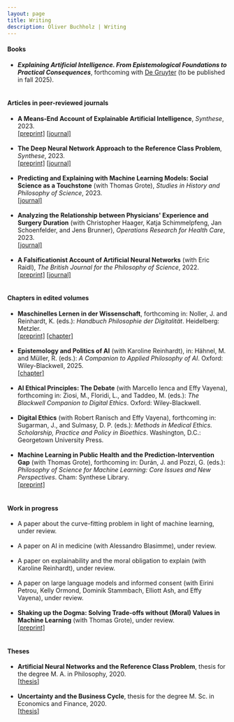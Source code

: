 ```yaml
---
layout: page
title: Writing
description: Oliver Buchholz | Writing
---
```


<h4>Books</h4>

<ul>
<li><b><i>Explaining Artificial Intelligence. From Epistemological Foundations to Practical Consequences</i></b>, forthcoming with <a href= "https://www.degruyter.com/" target= "_blank">De Gruyter</a> (to be published in fall 2025).<br><br>
</li>
</ul>

<h4>Articles in peer-reviewed journals</h4>

<ul>
<li><b>A Means-End Account of Explainable Artificial Intelligence</b>, <i>Synthese</i>, 2023.<br><a href= "https://arxiv.org/abs/2208.04638" target= "_blank">[preprint]</a> <a href= "https://doi.org/10.1007/s11229-023-04260-w" target= "_blank">[journal]</a><br><br>
</li>
 
<li><b>The Deep Neural Network Approach to the Reference Class Problem</b>, <i>Synthese</i>, 2023.<br>
 <a href= "http://philsci-archive.pitt.edu/21777/" target= "_blank">[preprint]</a> <a href= "https://doi.org/10.1007/s11229-023-04110-9" target= "_blank">[journal]</a><br><br>
</li>

<li><b>Predicting and Explaining with Machine Learning Models: Social Science as a Touchstone</b> (with Thomas Grote), <i>Studies in History and Philosophy of Science</i>, 2023.<br><a href= "https://doi.org/10.1016/j.shpsa.2023.10.004" target= "_blank">[journal]</a><br><br>
</li>
 
<li><b>Analyzing the Relationship between Physicians' Experience and Surgery Duration</b> (with Christopher Haager, Katja Schimmelpfeng, Jan Schoenfelder, and Jens Brunner), <i>Operations Research for Health Care</i>, 2023.<br><a href= "https://doi.org/10.1016/j.orhc.2022.100377" target= "_blank">[journal]</a><br><br>
</li>

<li><b>A Falsificationist Account of Artificial Neural Networks</b> (with Eric Raidl), <i>The British Journal for the Philosophy of Science</i>, 2022.<br><a href= "https://arxiv.org/abs/2205.01421" target= "_blank">[preprint]</a> <a href= "https://doi.org/10.1086/721797" target= "_blank">[journal]</a><br><br>
</li>
</ul>

<h4>Chapters in edited volumes</h4>

<ul>
<li>
<b>Maschinelles Lernen in der Wissenschaft</b>, forthcoming in: Noller, J. and
Reinhardt, K. (eds.): <i>Handbuch Philosophie der Digitalit&auml;t</i>. Heidelberg: Metzler.<br><a href= "papers/preprint_Wissenschaftsphilosophie_Buchholz.pdf" target= "_blank">[preprint]</a> <a href= "https://doi.org/10.1007/978-3-662-70086-0_43-1" target= "_blank">[chapter]</a><br><br>
</li>
 
<li>
<b>Epistemology and Politics of AI</b> (with Karoline Reinhardt), in: H&auml;hnel, M. and M&uuml;ller, R. (eds.): <i>A Companion to Applied Philosophy of AI</i>. Oxford: Wiley-Blackwell, 2025.<br><a href= "https://doi.org/10.1002/9781394238651.ch8" target= "_blank">[chapter]</a><br><br>
</li>
 
<li>
<b>AI Ethical Principles: The Debate</b> (with Marcello Ienca and Effy Vayena), forthcoming in: Ziosi, M., Floridi, L., and Taddeo, M. (eds.): <i>The Blackwell Companion to Digital Ethics</i>. Oxford: Wiley-Blackwell.<br><br>
</li>

<li>
<b>Digital Ethics</b> (with Robert Ranisch and Effy Vayena), forthcoming in: Sugarman, J., and Sulmasy, D. P. (eds.): <i>Methods in Medical Ethics. Scholarship, Practice and Policy in Bioethics</i>. Washington, D.C.: Georgetown University Press.<br><br>
</li>
 
<li><b>Machine Learning in Public Health and the Prediction-Intervention Gap</b> (with Thomas Grote), forthcoming in: Dur&aacute;n, J. and Pozzi, G. (eds.): <i>Philosophy of Science for Machine Learning: Core Issues and New Perspectives</i>. Cham: Synthese Library.<br><a href= "https://philsci-archive.pitt.edu/23207/" target= "_blank">[preprint]</a><br><br>
</li>
</ul>

<h4>Work in progress</h4>

<ul>
<li>A paper about the curve-fitting problem in light of machine learning, under review.<br><br>
</li>
 
<li>A paper on AI in medicine (with Alessandro Blasimme), under review.<br><br>
</li>

<li>A paper on explainability and the moral obligation to explain (with Karoline Reinhardt), under review.<br><br>
</li>

<li>A paper on large language models and informed consent (with Eirini Petrou, Kelly Ormond, Dominik Stammbach, Elliott Ash, and Effy Vayena), under review.<br><br>
</li>

<li><b>Shaking up the Dogma: Solving Trade-offs without (Moral) Values in Machine Learning</b> (with Thomas Grote), under review.<br><a href= "https://philsci-archive.pitt.edu/24530/" target= "_blank">[preprint]</a><br><br>
</li>
</ul>

<h4>Theses</h4>

<ul>
<li><b>Artificial Neural Networks and the Reference Class Problem</b>, thesis for the degree M. A. in Philosophy, 2020.<br> <a href= "papers/MA_Philo.pdf" target= "_blank">[thesis]</a><br><br>
 </li>

<li><b>Uncertainty and the Business Cycle</b>, thesis for the degree M. Sc. in Economics and Finance, 2020.<br> <a href= "papers/MA_Econ.pdf" target= "_blank">[thesis]</a><br><br>
 </li>
<!--
<li><b>Forecasting Emergency Patient Arrival Counts</b> (2015) <a href= "papers/BA.pdf" target= "_blank">[thesis]</a><br> 
 Thesis for the degree B. Sc. in Economics and Business Administration<br><br>
 </li>
 -->
 </ul>
